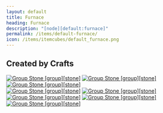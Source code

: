 ```yaml
---
layout: default
title: Furnace
heading: Furnace
description: "[node][default:furnace]"
permalink: /items/default-furnace/
icon: /items/itemcubes/default_furnace.png
---
```



## Created by Crafts

<div class="craft">
    <div>
        <span><a href="{{site.baseurl}}/items/group_stone/"><img src="{{site.baseurl}}/assets/img/items/group.png" data-toggle="tooltip" title="Group Stone [group][stone]"></a></span>
        <span><a href="{{site.baseurl}}/items/group_stone/"><img src="{{site.baseurl}}/assets/img/items/group.png" data-toggle="tooltip" title="Group Stone [group][stone]"></a></span>
        <span><a href="{{site.baseurl}}/items/group_stone/"><img src="{{site.baseurl}}/assets/img/items/group.png" data-toggle="tooltip" title="Group Stone [group][stone]"></a></span>
    </div>
    <div>
        <span><a href="{{site.baseurl}}/items/group_stone/"><img src="{{site.baseurl}}/assets/img/items/group.png" data-toggle="tooltip" title="Group Stone [group][stone]"></a></span>
        <span></span>
        <span><a href="{{site.baseurl}}/items/group_stone/"><img src="{{site.baseurl}}/assets/img/items/group.png" data-toggle="tooltip" title="Group Stone [group][stone]"></a></span>
    </div>
    <div>
        <span><a href="{{site.baseurl}}/items/group_stone/"><img src="{{site.baseurl}}/assets/img/items/group.png" data-toggle="tooltip" title="Group Stone [group][stone]"></a></span>
        <span><a href="{{site.baseurl}}/items/group_stone/"><img src="{{site.baseurl}}/assets/img/items/group.png" data-toggle="tooltip" title="Group Stone [group][stone]"></a></span>
        <span><a href="{{site.baseurl}}/items/group_stone/"><img src="{{site.baseurl}}/assets/img/items/group.png" data-toggle="tooltip" title="Group Stone [group][stone]"></a></span>
    </div>
</div>
